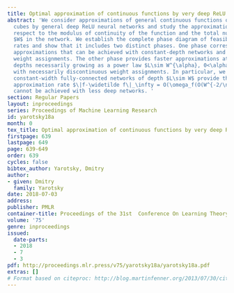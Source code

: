 ```yaml
---
title: Optimal approximation of continuous functions by very deep ReLU networks
abstract: 'We consider approximations of general continuous functions on finite-dimensional
  cubes by general deep ReLU neural networks and study the approximation rates with
  respect to the modulus of continuity of the function and the total number of weights
  $W$ in the network. We establish the complete phase diagram of feasible approximation
  rates and show that it includes two distinct phases. One phase corresponds to slower
  approximations that can be achieved with constant-depth networks and continuous
  weight assignments. The other phase provides faster approximations at the cost of
  depths necessarily growing as a power law $L\sim W^{\alpha}, 0<\alpha\le 1,$ and
  with necessarily discontinuous weight assignments. In particular, we prove that
  constant-width fully-connected networks of depth $L\sim W$ provide the fastest possible
  approximation rate $\|f-\widetilde f\|_\infty = O(\omega_f(O(W^{-2/\nu})))$ that
  cannot be achieved with less deep networks. '
section: Regular Papers
layout: inproceedings
series: Proceedings of Machine Learning Research
id: yarotsky18a
month: 0
tex_title: Optimal approximation of continuous functions by very deep ReLU networks
firstpage: 639
lastpage: 649
page: 639-649
order: 639
cycles: false
bibtex_author: Yarotsky, Dmitry
author:
- given: Dmitry
  family: Yarotsky
date: 2018-07-03
address: 
publisher: PMLR
container-title: Proceedings of the 31st  Conference On Learning Theory
volume: '75'
genre: inproceedings
issued:
  date-parts:
  - 2018
  - 7
  - 3
pdf: http://proceedings.mlr.press/v75/yarotsky18a/yarotsky18a.pdf
extras: []
# Format based on citeproc: http://blog.martinfenner.org/2013/07/30/citeproc-yaml-for-bibliographies/
---
```

